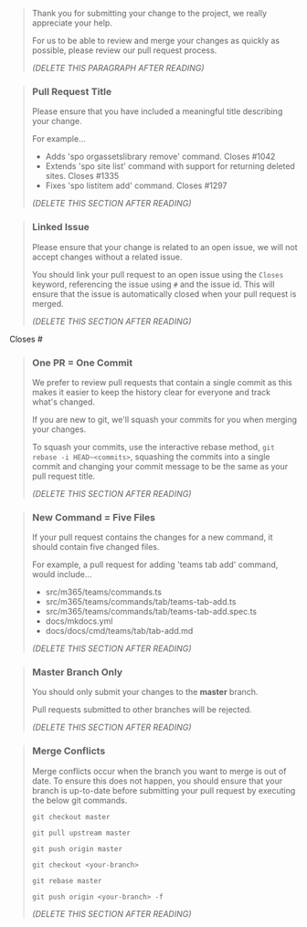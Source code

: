 > Thank you for submitting your change to the project, we really appreciate your help.
>
> For us to be able to review and merge your changes as quickly as possible, please review our pull request process.
>
> _(DELETE THIS PARAGRAPH AFTER READING)_
>

> ### Pull Request Title
>
> Please ensure that you have included a meaningful title describing your change.
>
> For example...
>
> - Adds 'spo orgassetslibrary remove' command. Closes #1042
> - Extends 'spo site list' command with support for returning deleted sites. Closes #1335
> - Fixes 'spo listitem add' command. Closes #1297
>
> _(DELETE THIS SECTION AFTER READING)_
>

> ### Linked Issue
>
> Please ensure that your change is related to an open issue, we will not accept changes without a related issue.
>
> You should link your pull request to an open issue using the `Closes` keyword, referencing the issue using `#` and the issue id. This will ensure that the issue is automatically closed when your pull request is merged.
>
> _(DELETE THIS SECTION AFTER READING)_
>

Closes #

> ### One PR = One Commit
>
> We prefer to review pull requests that contain a single commit as this makes it easier to keep the history clear for everyone and track what's changed.
>
> If you are new to git, we'll squash your commits for you when merging your changes.
>
> To squash your commits, use the interactive rebase method, `git rebase -i HEAD~<commits>`, squashing the commits into a single commit and changing your commit message to be the same as your pull request title.
>
> _(DELETE THIS SECTION AFTER READING)_
>

> ### New Command = Five Files
>
> If your pull request contains the changes for a new command, it should contain five changed files.
>
> For example, a pull request for adding 'teams tab add' command, would include...
>
> - src/m365/teams/commands.ts
> - src/m365/teams/commands/tab/teams-tab-add.ts
> - src/m365/teams/commands/tab/teams-tab-add.spec.ts
> - docs/mkdocs.yml
> - docs/docs/cmd/teams/tab/tab-add.md
>
> _(DELETE THIS SECTION AFTER READING)_
>

> ### Master Branch Only
>
> You should only submit your changes to the **master** branch.
>
> Pull requests submitted to other branches will be rejected.
>
> _(DELETE THIS SECTION AFTER READING)_
>

> ### Merge Conflicts
>
> Merge conflicts occur when the branch you want to merge is out of date. To ensure this does not happen, you should ensure that your branch is up-to-date before submitting your pull request by executing the below git commands.
>
> `git checkout master`
>
> `git pull upstream master`
>
> `git push origin master`
>
> `git checkout <your-branch>`
>
> `git rebase master`
>
> `git push origin <your-branch> -f`
>
> _(DELETE THIS SECTION AFTER READING)_
>
